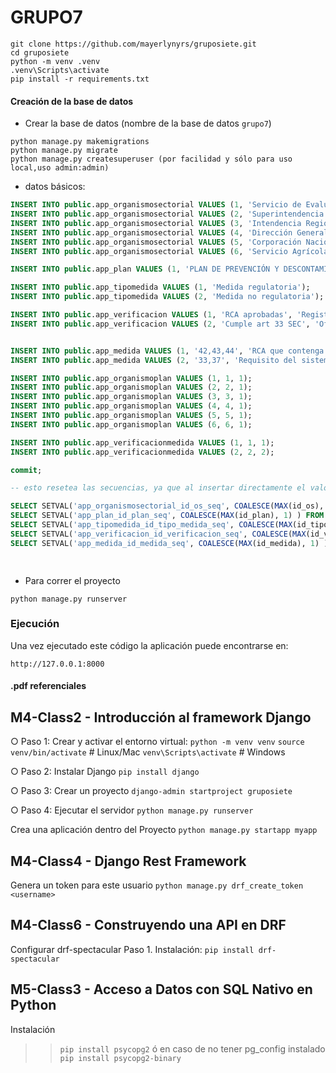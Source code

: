 # GRUPO7

```
git clone https://github.com/mayerlynyrs/gruposiete.git
cd gruposiete
python -m venv .venv
.venv\Scripts\activate
pip install -r requirements.txt
```

#### Creación de la base de datos

- Crear la base de datos (nombre de la base de datos `grupo7`)


 ```
python manage.py makemigrations
python manage.py migrate
python manage.py createsuperuser (por facilidad y sólo para uso local,uso admin:admin)

```

- datos básicos: 
```sql
INSERT INTO public.app_organismosectorial VALUES (1, 'Servicio de Evaluación Ambiental');
INSERT INTO public.app_organismosectorial VALUES (2, 'Superintendencia de Electricidad y Combustibles');
INSERT INTO public.app_organismosectorial VALUES (3, 'Intendencia Regional de Valparaíso');
INSERT INTO public.app_organismosectorial VALUES (4, 'Dirección General del Territorio Marítimo y de Marina Mercante');
INSERT INTO public.app_organismosectorial VALUES (5, 'Corporación Nacional Forestal');
INSERT INTO public.app_organismosectorial VALUES (6, 'Servicio Agrícola y Ganadero');

INSERT INTO public.app_plan VALUES (1, 'PLAN DE PREVENCIÓN Y DESCONTAMINACIÓN ATMOSFÉRICA PARA LAS COMUNAS DE CONCÓN, QUINTERO Y PUCHUNCAVÍ', '2025-01-30 18:14:24-03', '2025-12-31 18:14:36-03', '0 %');

INSERT INTO public.app_tipomedida VALUES (1, 'Medida regulatoria');
INSERT INTO public.app_tipomedida VALUES (2, 'Medida no regulatoria');

INSERT INTO public.app_verificacion VALUES (1, 'RCA aprobadas', 'Registro de las RCA aprobadas identificando el titular, la RCA, las emisiones y el monto a compensar');
INSERT INTO public.app_verificacion VALUES (2, 'Cumple art 33 SEC', 'Oficialización de la instrucción de SEC para cumplir con el sistema indicado en el artículo 33 del plan');


INSERT INTO public.app_medida VALUES (1, '42,43,44', 'RCA que contenga obligación de compensar emisiones', 'Número de RCA aprobadas en el año t que contengan obligaciones de compensar emisiones atmosféricas', 'Suma del número de RCA aprobadas que contengan obligaciones de compensar emisiones atmosféricas', 'ANUAL', 'numeric', 1, 1, 2);
INSERT INTO public.app_medida VALUES (2, '33,37', 'Requisito del sistema de almacenamiento intermedio', 'Instrucciones de SEC para cumplir con el sistema de almacenamiento intermedio u otro con el mismo objetivo, conforme al artículo 5 de DS n°160/2008', 'Si/No', 'UNICA', 'string', 2, 1, 1);

INSERT INTO public.app_organismoplan VALUES (1, 1, 1);
INSERT INTO public.app_organismoplan VALUES (2, 2, 1);
INSERT INTO public.app_organismoplan VALUES (3, 3, 1);
INSERT INTO public.app_organismoplan VALUES (4, 4, 1);
INSERT INTO public.app_organismoplan VALUES (5, 5, 1);
INSERT INTO public.app_organismoplan VALUES (6, 6, 1);

INSERT INTO public.app_verificacionmedida VALUES (1, 1, 1);
INSERT INTO public.app_verificacionmedida VALUES (2, 2, 2);

commit;

-- esto resetea las secuencias, ya que al insertar directamente el valor de una pk, pierde la soncrIa con la tabla

SELECT SETVAL('app_organismosectorial_id_os_seq', COALESCE(MAX(id_os), 1) ) FROM app_organismosectorial;
SELECT SETVAL('app_plan_id_plan_seq', COALESCE(MAX(id_plan), 1) ) FROM app_plan;
SELECT SETVAL('app_tipomedida_id_tipo_medida_seq', COALESCE(MAX(id_tipo_medida), 1) ) FROM app_tipomedida;
SELECT SETVAL('app_verificacion_id_verificacion_seq', COALESCE(MAX(id_verificacion), 1) ) FROM app_verificacion;
SELECT SETVAL('app_medida_id_medida_seq', COALESCE(MAX(id_medida), 1) ) FROM app_medida;

 
```
- Para correr el proyecto
```
python manage.py runserver
```

### Ejecución

Una vez ejecutado este código la aplicación puede encontrarse en:

`http://127.0.0.1:8000`


#### .pdf referenciales
## M4-Class2 - Introducción al framework Django
○ Paso 1: Crear y activar el entorno virtual:
`python -m venv venv`
`source venv/bin/activate` # Linux/Mac
`venv\Scripts\activate` # Windows

○ Paso 2: Instalar Django
`pip install django`

○ Paso 3: Crear un proyecto
`django-admin startproject gruposiete`

○ Paso 4: Ejecutar el servidor
`python manage.py runserver`

Crea una aplicación dentro del Proyecto
`python manage.py startapp myapp`

## M4-Class4 - Django Rest Framework
<!-- Extendiendo la API -->
Genera un token para este usuario
`python manage.py drf_create_token <username>`

## M4-Class6 - Construyendo una API en DRF
Configurar drf-spectacular
Paso 1. Instalación: `pip install drf-spectacular`

## M5-Class3 - Acceso a Datos con SQL Nativo en Python
Instalación
>> `pip install psycopg2`
ó en caso de no tener pg_config instalado
>> `pip install psycopg2-binary`
